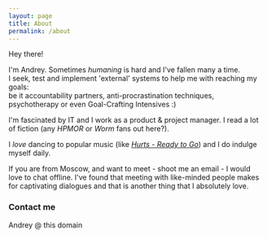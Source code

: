 ```yaml
---
layout: page
title: About
permalink: /about
---
```


Hey there!

I'm Andrey. Sometimes _humaning_ is hard and I've fallen many a time.  
I seek, test and implement 'external' systems to help me with reaching my goals:  
be it accountability partners, anti-procrastination techniques, psychotherapy or even Goal-Crafting Intensives :)



I'm fascinated by IT and I work as a product & project manager. I read a lot of fiction (any _HPMOR_ or _Worm_ fans out here?).

I _love_ dancing to popular music (like [_Hurts - Ready to Go_](https://www.youtube.com/watch?v=PP2G3dm_fsc&t=37)) and I do indulge myself daily.  

If you are from Moscow, and want to meet - shoot me an email - I would love to chat offline. I've found that meeting with like-minded people makes for captivating dialogues and that is another thing that I absolutely love.



### Contact me

Andrey @ this domain
